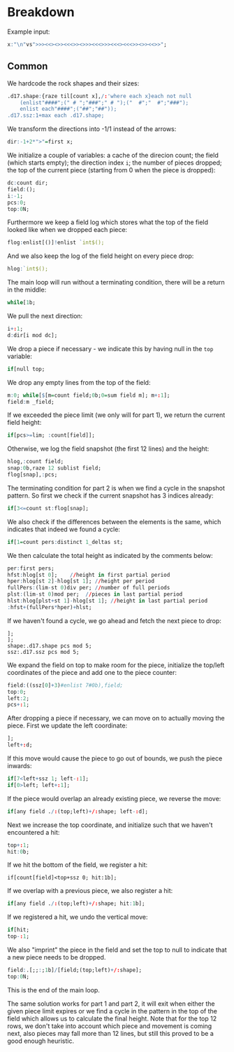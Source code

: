 # Breakdown
Example input:
```q
x:"\n"vs">>><<><>><<<>><>>><<<>>><<<><<<>><>><<>>";
```

## Common
We hardcode the rock shapes and their sizes:
```q
.d17.shape:{raze til[count x],/:'where each x}each not null
    (enlist"####";(" # ";"###";" # ");("  #";"  #";"###");
    enlist each"####";("##";"##"));
.d17.ssz:1+max each .d17.shape;
```
We transform the directions into -1/1 instead of the arrows:
```q
dir:-1+2*">"=first x;
```
We initialize a couple of variables: a cache of the direcion count; the field (which starts empty); the direction index `i`; the number of pieces dropped; the top of the current piece (starting from 0 when the piece is dropped):
```q
dc:count dir;
field:();
i:-1;
pcs:0;
top:0N;
```
Furthermore we keep a field log which stores what the top of the field looked like when we dropped each piece:
```q
flog:enlist[()]!enlist `int$();
```
And we also keep the log of the field height on every piece drop:
```q
hlog:`int$();
```
The main loop will run without a terminating condition, there will be a return in the middle:
```q
while[1b;
```
We pull the next direction:
```q
i+:1;
d:dir[i mod dc];
```
We drop a piece if necessary - we indicate this by having null in the `top` variable:
```q
if[null top;
```
We drop any empty lines from the top of the field:
```q
m:0; while[$[m=count field;0b;0=sum field m]; m+:1];
field:m _field;
```
If we exceeded the piece limit (we only will for part 1), we return the current field height:
```q
if[pcs>=lim; :count[field]];
```
Otherwise, we log the field snapshot (the first 12 lines) and the height:
```q
hlog,:count field;
snap:0b,raze 12 sublist field;
flog[snap],:pcs;
```
The terminating condition for part 2 is when we find a cycle in the snapshot pattern. So first we check if the current snapshot has 3 indices already:
```q
if[3<=count st:flog[snap];
```
We also check if the differences between the elements is the same, which indicates that indeed we found a cycle:
```q
if[1=count pers:distinct 1_deltas st;
```
We then calculate the total height as indicated by the comments below:
```q
per:first pers;
hfst:hlog[st 0];    //height in first partial period
hper:hlog[st 2]-hlog[st 1]; //height per period
fullPers:(lim-st 0)div per; //number of full periods
plst:(lim-st 0)mod per;  //pieces in last partial period
hlst:hlog[plst+st 1]-hlog[st 1]; //height in last partial period
:hfst+(fullPers*hper)+hlst;
```
If we haven't found a cycle, we go ahead and fetch the next piece to drop:
```
];
];
shape:.d17.shape pcs mod 5;
ssz:.d17.ssz pcs mod 5;
```
We expand the field on top to make room for the piece, initialize the top/left coordinates of the piece and add one to the piece counter:
```q
field:((ssz[0]+3)#enlist 7#0b),field;
top:0;
left:2;
pcs+:1;
```
After dropping a piece if necessary, we can move on to actually moving the piece. First we update the left coordinate:
```q
];
left+:d;
```
If this move would cause the piece to go out of bounds, we push the piece inwards:
```q
if[7<left+ssz 1; left-:1];
if[0>left; left+:1];
```
If the piece would overlap an already existing piece, we reverse the move:
```q
if[any field ./:(top;left)+/:shape; left-:d];
```
Next we increase the top coordinate, and initialize such that we haven't encountered a hit:
```q
top+:1;
hit:0b;
```
If we hit the bottom of the field, we register a hit:
```
if[count[field]<top+ssz 0; hit:1b];
```
If we overlap with a previous piece, we also register a hit:
```q
if[any field ./:(top;left)+/:shape; hit:1b];
```
If we registered a hit, we undo the vertical move:
```q
if[hit;
top-:1;
```
We also "imprint" the piece in the field and set the top to null to indicate that a new piece needs to be dropped.
```q
field:.[;;:;1b]/[field;(top;left)+/:shape];
top:0N;
```
This is the end of the main loop.

The same solution works for part 1 and part 2, it will exit when either the given piece limit expires or we find a cycle in the pattern in the top of the field which allows us to calculate the final height. Note that for the top 12 rows, we don't take into account which piece and movement is coming next, also pieces may fall more than 12 lines, but still this proved to be a good enough heuristic.
